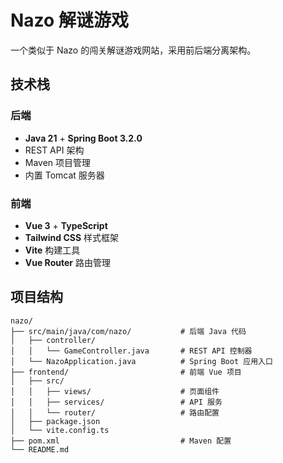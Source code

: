 # Nazo 解谜游戏

一个类似于 Nazo 的闯关解谜游戏网站，采用前后端分离架构。

## 技术栈

### 后端

- **Java 21** + **Spring Boot 3.2.0**
- REST API 架构
- Maven 项目管理
- 内置 Tomcat 服务器

### 前端

- **Vue 3** + **TypeScript**
- **Tailwind CSS** 样式框架
- **Vite** 构建工具
- **Vue Router** 路由管理

## 项目结构

```
nazo/
├── src/main/java/com/nazo/           # 后端 Java 代码
│   ├── controller/
│   │   └── GameController.java       # REST API 控制器
│   └── NazoApplication.java          # Spring Boot 应用入口
├── frontend/                         # 前端 Vue 项目
│   ├── src/
│   │   ├── views/                    # 页面组件
│   │   ├── services/                 # API 服务
│   │   └── router/                   # 路由配置
│   ├── package.json
│   └── vite.config.ts
├── pom.xml                           # Maven 配置
└── README.md
```